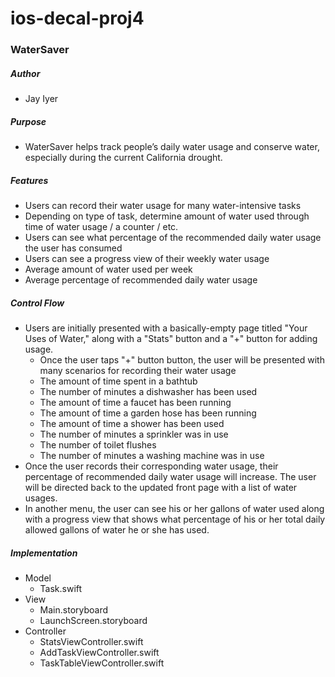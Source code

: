 # ios-decal-proj4
### **WaterSaver**

##### Author <br />
* Jay Iyer

##### Purpose <br />
* WaterSaver helps track people’s daily water usage and conserve water,
especially during the current California drought.

##### Features <br />
* Users can record their water usage for many water-intensive tasks <br />
* Depending on type of task, determine amount of water used through time of 
water usage / a counter / etc. <br />
* Users can see what percentage of the recommended daily water usage the user 
has consumed <br />
* Users can see a progress view of their weekly water usage <br />
* Average amount of water used per week <br />
* Average percentage of recommended daily water usage <br />

##### Control Flow <br />
* Users are initially presented with a basically-empty page titled "Your Uses 
of Water," along with a "Stats" button and a "+" button for adding usage. <br />
  * Once the user taps "+" button button, the user will be presented with many 
scenarios for recording their water usage <br /> 
  * The amount of time spent in a bathtub <br />
  * The number of minutes a dishwasher has been used <br />
  * The amount of time a faucet has been running <br />
  * The amount of time a garden hose has been running <br />
  * The amount of time a shower has been used <br />
  * The number of minutes a sprinkler was in use <br />
  * The number of toilet flushes <br />
  * The number of minutes a washing machine was in use <br />
* Once the user records their corresponding water usage, their percentage of 
recommended daily water usage will increase. The user will be directed back to 
the updated front page with a list of water usages. <br />
* In another menu, the user can see his or her gallons of water used along with
a progress view that shows what percentage of his or her total daily allowed 
gallons of water he or she has used. <br />

##### Implementation <br />
* Model <br />
  * Task.swift <br />
* View <br />
  * Main.storyboard <br />
  * LaunchScreen.storyboard <br />
* Controller <br />
  * StatsViewController.swift <br />
  * AddTaskViewController.swift <br />
  * TaskTableViewController.swift <br />
